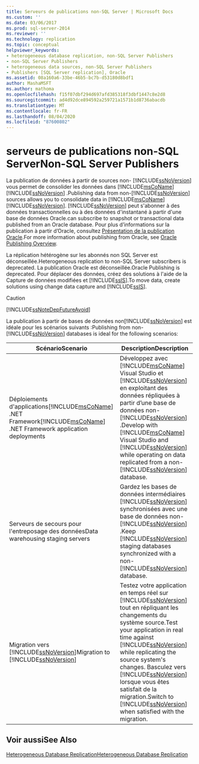 ```yaml
---
title: Serveurs de publications non-SQL Server | Microsoft Docs
ms.custom: ''
ms.date: 03/06/2017
ms.prod: sql-server-2014
ms.reviewer: ''
ms.technology: replication
ms.topic: conceptual
helpviewer_keywords:
- heterogeneous database replication, non-SQL Server Publishers
- non-SQL Server Publishers
- heterogeneous data sources, non-SQL Server Publishers
- Publishers [SQL Server replication], Oracle
ms.assetid: 08a160a6-33be-46b5-bc7b-d53180d8bdf1
author: MashaMSFT
ms.author: mathoma
ms.openlocfilehash: f15f07dbf294d697afd385318f3dbf1447c8e2d8
ms.sourcegitcommit: ad4d92dce894592a259721a1571b1d8736abacdb
ms.translationtype: MT
ms.contentlocale: fr-FR
ms.lasthandoff: 08/04/2020
ms.locfileid: "87600802"
---
```

# <a name="non-sql-server-publishers"></a><span data-ttu-id="5fe86-102">serveurs de publications non-SQL Server</span><span class="sxs-lookup"><span data-stu-id="5fe86-102">Non-SQL Server Publishers</span></span>
  <span data-ttu-id="5fe86-103">La publication de données à partir de sources non- [!INCLUDE[ssNoVersion](../../../includes/ssnoversion-md.md)] vous permet de consolider les données dans [!INCLUDE[msCoName](../../../includes/msconame-md.md)] [!INCLUDE[ssNoVersion](../../../includes/ssnoversion-md.md)] .</span><span class="sxs-lookup"><span data-stu-id="5fe86-103">Publishing data from non-[!INCLUDE[ssNoVersion](../../../includes/ssnoversion-md.md)] sources allows you to consolidate data in [!INCLUDE[msCoName](../../../includes/msconame-md.md)] [!INCLUDE[ssNoVersion](../../../includes/ssnoversion-md.md)].</span></span> [!INCLUDE[ssNoVersion](../../../includes/ssnoversion-md.md)] <span data-ttu-id="5fe86-104">peut s'abonner à des données transactionnelles ou à des données d'instantané à partir d'une base de données Oracle.</span><span class="sxs-lookup"><span data-stu-id="5fe86-104">can subscribe to snapshot or transactional data published from an Oracle database.</span></span> <span data-ttu-id="5fe86-105">Pour plus d’informations sur la publication à partir d’Oracle, consultez [Présentation de la publication Oracle](oracle-publishing-overview.md).</span><span class="sxs-lookup"><span data-stu-id="5fe86-105">For more information about publishing from Oracle, see [Oracle Publishing Overview](oracle-publishing-overview.md).</span></span>  
  
 <span data-ttu-id="5fe86-106">La réplication hétérogène sur les abonnés non SQL Server est déconseillée.</span><span class="sxs-lookup"><span data-stu-id="5fe86-106">Heterogeneous replication to non-SQL Server subscribers is deprecated.</span></span> <span data-ttu-id="5fe86-107">La publication Oracle est déconseillée.</span><span class="sxs-lookup"><span data-stu-id="5fe86-107">Oracle Publishing is deprecated.</span></span> <span data-ttu-id="5fe86-108">Pour déplacer des données, créez des solutions à l'aide de la Capture de données modifiées et [!INCLUDE[ssIS](../../../includes/ssis-md.md)].</span><span class="sxs-lookup"><span data-stu-id="5fe86-108">To move data, create solutions using change data capture and [!INCLUDE[ssIS](../../../includes/ssis-md.md)].</span></span>  
  
> [!CAUTION]  
>  [!INCLUDE[ssNoteDepFutureAvoid](../../../includes/ssnotedepfutureavoid-md.md)]  
  
 <span data-ttu-id="5fe86-109">La publication à partir de bases de données non[!INCLUDE[ssNoVersion](../../../includes/ssnoversion-md.md)] est idéale pour les scénarios suivants :</span><span class="sxs-lookup"><span data-stu-id="5fe86-109">Publishing from non-[!INCLUDE[ssNoVersion](../../../includes/ssnoversion-md.md)] databases is ideal for the following scenarios:</span></span>  
  
|<span data-ttu-id="5fe86-110">Scénario</span><span class="sxs-lookup"><span data-stu-id="5fe86-110">Scenario</span></span>|<span data-ttu-id="5fe86-111">Description</span><span class="sxs-lookup"><span data-stu-id="5fe86-111">Description</span></span>|  
|--------------|-----------------|  
|<span data-ttu-id="5fe86-112">Déploiements d'applications[!INCLUDE[msCoName](../../../includes/msconame-md.md)] .NET Framework</span><span class="sxs-lookup"><span data-stu-id="5fe86-112">[!INCLUDE[msCoName](../../../includes/msconame-md.md)] .NET Framework application deployments</span></span>|<span data-ttu-id="5fe86-113">Développez avec [!INCLUDE[msCoName](../../../includes/msconame-md.md)] Visual Studio et [!INCLUDE[ssNoVersion](../../../includes/ssnoversion-md.md)] en exploitant des données répliquées à partir d’une base de données non-[!INCLUDE[ssNoVersion](../../../includes/ssnoversion-md.md)] .</span><span class="sxs-lookup"><span data-stu-id="5fe86-113">Develop with [!INCLUDE[msCoName](../../../includes/msconame-md.md)] Visual Studio and [!INCLUDE[ssNoVersion](../../../includes/ssnoversion-md.md)] while operating on data replicated from a non-[!INCLUDE[ssNoVersion](../../../includes/ssnoversion-md.md)] database.</span></span>|  
|<span data-ttu-id="5fe86-114">Serveurs de secours pour l'entreposage des données</span><span class="sxs-lookup"><span data-stu-id="5fe86-114">Data warehousing staging servers</span></span>|<span data-ttu-id="5fe86-115">Gardez les bases de données intermédiaires [!INCLUDE[ssNoVersion](../../../includes/ssnoversion-md.md)] synchronisées avec une base de données non-[!INCLUDE[ssNoVersion](../../../includes/ssnoversion-md.md)] .</span><span class="sxs-lookup"><span data-stu-id="5fe86-115">Keep [!INCLUDE[ssNoVersion](../../../includes/ssnoversion-md.md)] staging databases synchronized with a non-[!INCLUDE[ssNoVersion](../../../includes/ssnoversion-md.md)] database.</span></span>|  
|<span data-ttu-id="5fe86-116">Migration vers [!INCLUDE[ssNoVersion](../../../includes/ssnoversion-md.md)]</span><span class="sxs-lookup"><span data-stu-id="5fe86-116">Migration to [!INCLUDE[ssNoVersion](../../../includes/ssnoversion-md.md)]</span></span>|<span data-ttu-id="5fe86-117">Testez votre application en temps réel sur [!INCLUDE[ssNoVersion](../../../includes/ssnoversion-md.md)] tout en répliquant les changements du système source.</span><span class="sxs-lookup"><span data-stu-id="5fe86-117">Test your application in real time against [!INCLUDE[ssNoVersion](../../../includes/ssnoversion-md.md)] while replicating the source system's changes.</span></span> <span data-ttu-id="5fe86-118">Basculez vers [!INCLUDE[ssNoVersion](../../../includes/ssnoversion-md.md)] lorsque vous êtes satisfait de la migration.</span><span class="sxs-lookup"><span data-stu-id="5fe86-118">Switch to [!INCLUDE[ssNoVersion](../../../includes/ssnoversion-md.md)] when satisfied with the migration.</span></span>|  
  
## <a name="see-also"></a><span data-ttu-id="5fe86-119">Voir aussi</span><span class="sxs-lookup"><span data-stu-id="5fe86-119">See Also</span></span>  
 [<span data-ttu-id="5fe86-120">Heterogeneous Database Replication</span><span class="sxs-lookup"><span data-stu-id="5fe86-120">Heterogeneous Database Replication</span></span>](heterogeneous-database-replication.md)  
  
  
